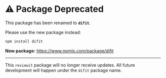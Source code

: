 # ⚠️ Package Deprecated

This package has been renamed to **`difit`**.

Please use the new package instead:

```bash
npm install difit
```

**New package:** https://www.npmjs.com/package/difit

---

This `reviewit` package will no longer receive updates. All future development will happen under the `difit` package name.
